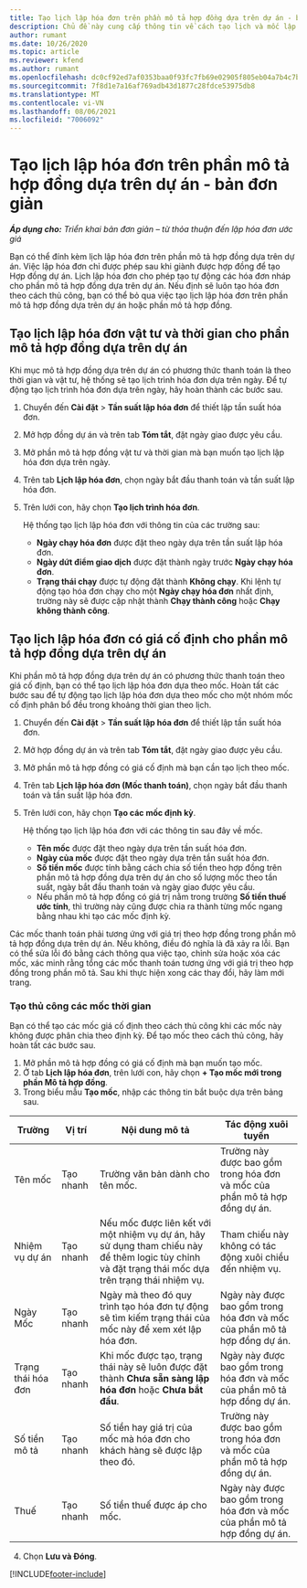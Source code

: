 ```yaml
---
title: Tạo lịch lập hóa đơn trên phần mô tả hợp đồng dựa trên dự án - bản đơn giản
description: Chủ đề này cung cấp thông tin về cách tạo lịch và mốc lập hóa đơn.
author: rumant
ms.date: 10/26/2020
ms.topic: article
ms.reviewer: kfend
ms.author: rumant
ms.openlocfilehash: dc0cf92ed7af0353baa0f93fc7fb69e02905f805eb04a7b4c7bc99cfe59da62a
ms.sourcegitcommit: 7f8d1e7a16af769adb43d1877c28fdce53975db8
ms.translationtype: MT
ms.contentlocale: vi-VN
ms.lasthandoff: 08/06/2021
ms.locfileid: "7006092"
---
```

# <a name="create-invoice-schedules-on-a-project-based-contract-line---lite"></a>Tạo lịch lập hóa đơn trên phần mô tả hợp đồng dựa trên dự án - bản đơn giản

_**Áp dụng cho:** Triển khai bản đơn giản – từ thỏa thuận đến lập hóa đơn ước giá_

Bạn có thể đính kèm lịch lập hóa đơn trên phần mô tả hợp đồng dựa trên dự án. Việc lập hóa đơn chỉ được phép sau khi giành được hợp đồng để tạo Hợp đồng dự án. Lịch lập hóa đơn cho phép tạo tự động các hóa đơn nháp cho phần mô tả hợp đồng dựa trên dự án. Nếu định sẽ luôn tạo hóa đơn theo cách thủ công, bạn có thể bỏ qua việc tạo lịch lập hóa đơn trên phần mô tả hợp đồng dựa trên dự án hoặc phần mô tả hợp đồng.

## <a name="create-a-time-and-material-invoice-schedule-for-a-project-based-contract-line"></a>Tạo lịch lập hóa đơn vật tư và thời gian cho phần mô tả hợp đồng dựa trên dự án

Khi mục mô tả hợp đồng dựa trên dự án có phương thức thanh toán là theo thời gian và vật tư, hệ thống sẽ tạo lịch trình hóa đơn dựa trên ngày. Để tự động tạo lịch trình hóa đơn dựa trên ngày, hãy hoàn thành các bước sau.

1. Chuyển đến **Cài đặt** > **Tần suất lập hóa đơn** để thiết lập tần suất hóa đơn.
2. Mở hợp đồng dự án và trên tab **Tóm tắt**, đặt ngày giao được yêu cầu.
3. Mở phần mô tả hợp đồng vật tư và thời gian mà bạn muốn tạo lịch lập hóa đơn dựa trên ngày. 
4. Trên tab **Lịch lập hóa đơn**, chọn ngày bắt đầu thanh toán và tần suất lập hóa đơn. 
5. Trên lưới con, hãy chọn **Tạo lịch trình hóa đơn**.

    Hệ thống tạo lịch lập hóa đơn với thông tin của các trường sau:

    - **Ngày chạy hóa đơn** được đặt theo ngày dựa trên tần suất lập hóa đơn.
    - **Ngày dứt điểm giao dịch** được đặt thành ngày trước **Ngày chạy hóa đơn**.
    - **Trạng thái chạy** được tự động đặt thành **Không chạy**. Khi lệnh tự động tạo hóa đơn chạy cho một **Ngày chạy hóa đơn** nhất định, trường này sẽ được cập nhật thành **Chạy thành công** hoặc **Chạy không thành công**.

## <a name="create-a-fixed-price-invoice-schedule-for-a-project-based-contract-line"></a>Tạo lịch lập hóa đơn có giá cố định cho phần mô tả hợp đồng dựa trên dự án

Khi phần mô tả hợp đồng dựa trên dự án có phương thức thanh toán theo giá cố định, bạn có thể tạo lịch lập hóa đơn dựa theo mốc. Hoàn tất các bước sau để tự động tạo lịch lập hóa đơn dựa theo mốc cho một nhóm mốc cố định phân bổ đều trong khoảng thời gian theo lịch.

1. Chuyển đến **Cài đặt** > **Tần suất lập hóa đơn** để thiết lập tần suất hóa đơn.
2. Mở hợp đồng dự án và trên tab **Tóm tắt**, đặt ngày giao được yêu cầu.
3. Mở phần mô tả hợp đồng có giá cố định mà bạn cần tạo lịch theo mốc. 
4. Trên tab **Lịch lập hóa đơn (Mốc thanh toán)**, chọn ngày bắt đầu thanh toán và tần suất lập hóa đơn. 
5. Trên lưới con, hãy chọn **Tạo các mốc định kỳ**.

    Hệ thống tạo lịch lập hóa đơn với các thông tin sau đây về mốc.

    - **Tên mốc** được đặt theo ngày dựa trên tần suất hóa đơn.
    - **Ngày của mốc** được đặt theo ngày dựa trên tần suất hóa đơn.
    - **Số tiền mốc** được tính bằng cách chia số tiền theo hợp đồng trên phần mô tả hợp đồng dựa trên dự án cho số lượng mốc theo tần suất, ngày bắt đầu thanh toán và ngày giao được yêu cầu.
    - Nếu phần mô tả hợp đồng có giá trị nằm trong trường **Số tiền thuế ước tính**, thì trường này cũng được chia ra thành từng mốc ngang bằng nhau khi tạo các mốc định kỳ.

Các mốc thanh toán phải tương ứng với giá trị theo hợp đồng trong phần mô tả hợp đồng dựa trên dự án. Nếu không, điều đó nghĩa là đã xảy ra lỗi. Bạn có thể sửa lỗi đó bằng cách thông qua việc tạo, chỉnh sửa hoặc xóa các mốc, xác minh rằng tổng các mốc thanh toán tương ứng với giá trị theo hợp đồng trong phần mô tả. Sau khi thực hiện xong các thay đổi, hãy làm mới trang.

### <a name="manually-create-milestones"></a>Tạo thủ công các mốc thời gian

Bạn có thể tạo các mốc giá cố định theo cách thủ công khi các mốc này không được phân chia theo định kỳ. Để tạo mốc theo cách thủ công, hãy hoàn tất các bước sau.

1. Mở phần mô tả hợp đồng có giá cố định mà bạn muốn tạo mốc. 
2. Ở tab **Lịch lập hóa đơn**, trên lưới con, hãy chọn **+ Tạo mốc mới trong phần Mô tả hợp đồng**.
3. Trong biểu mẫu **Tạo mốc**, nhập các thông tin bắt buộc dựa trên bảng sau. 

| Trường | Vị trí | Nội dung mô tả | Tác động xuôi tuyến |
| --- | --- | --- | --- |
| Tên mốc | Tạo nhanh | Trường văn bản dành cho tên mốc. | Trường này được bao gồm trong hóa đơn và mốc của phần mô tả hợp đồng dự án. |
| Nhiệm vụ dự án | Tạo nhanh | Nếu mốc được liên kết với một nhiệm vụ dự án, hãy sử dụng tham chiếu này để thêm logic tùy chỉnh và đặt trạng thái mốc dựa trên trạng thái nhiệm vụ. | Tham chiếu này không có tác động xuôi chiều đến nhiệm vụ. |
| Ngày Mốc | Tạo nhanh | Ngày mà theo đó quy trình tạo hóa đơn tự động sẽ tìm kiếm trạng thái của mốc này để xem xét lập hóa đơn. | Ngày này được bao gồm trong hóa đơn và mốc của phần mô tả hợp đồng dự án. |
| Trạng thái hóa đơn | Tạo nhanh | Khi mốc được tạo, trạng thái này sẽ luôn được đặt thành **Chưa sẵn sàng lập hóa đơn** hoặc **Chưa bắt đầu**. | Ngày này được bao gồm trong hóa đơn và mốc của phần mô tả hợp đồng dự án. |
| Số tiền mô tả | Tạo nhanh | Số tiền hay giá trị của mốc mà hóa đơn cho khách hàng sẽ được lập theo đó. | Trường này được bao gồm trong hóa đơn và mốc của phần mô tả hợp đồng dự án. |
| Thuế | Tạo nhanh | Số tiền thuế được áp cho mốc. | Ngày này được bao gồm trong hóa đơn và mốc của phần mô tả hợp đồng dự án. |

4. Chọn **Lưu và Đóng**.


[!INCLUDE[footer-include](../../includes/footer-banner.md)]